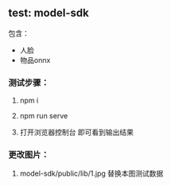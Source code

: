 ## test: model-sdk
包含：
- 人脸
- 物品onnx

### 测试步骤：

1. npm i

2. npm run serve

3. 打开浏览器控制台 即可看到输出结果

### 更改图片：

1. model-sdk/public/lib/1.jpg 替换本图测试数据